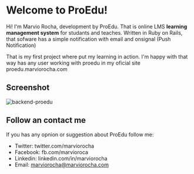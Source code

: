 # Welcome to ProEdu!

Hi! I'm Marvio Rocha, development by ProEdu. That is online LMS **learning management system** for studants and teaches.  Written in Ruby on Rails, that sofware has a simple notification with email and onsignal (Push Notification)

That is my first project where put my learning in action. I'm happy with that way has any user working with proedu in my oficial site proedu.marviorocha.com

## Screenshot

![backend-proedu](https://pasteboard.co/HbQZTq3.png)

## Follow an contact me

If you has any opnion or suggestion about ProEdu follow me:

 - Twitter: twitter.com/marviorocha
 - Facebook: fb.com/marvioroca
 - Linkedin: linkedin.com/in/marviorocha
 - Email:   marviorocha@marviorocha.com
